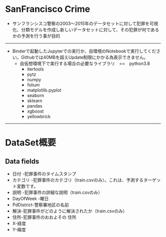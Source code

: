 # SanFrancisco Crime
- サンフランシスコ警察の2003～2015年のデータセットに対して犯罪を可視化、分類モデルを作成し新しいデータセットに対して、その犯罪が何であるかの予測を行う事が目的
----
- Binderで起動したJupyterでの実行か、自環境のNotebookで実行してください。Githubでは40MBを超えUpdate制限にかかる為表示できません。
  - 自仮想環境下で実行する場合の必要なライブラリ　==　python3.8
    - itertools
    - pytz
    - numpy
    - folium
    - matplotlib.pyplot
    - seaborn 
    - sklearn 
    - pandas 
    - xgboost 
    - yellowbrick

--- 
# DataSet概要
## Data fields

- 日付 -犯罪事件のタイムスタンプ
- カテゴリ -犯罪事件のカテゴリ（train.csvのみ）。これは、予測するターゲット変数です。
- 説明 -犯罪事件の詳細な説明（train.csvのみ）
- DayOfWeek -曜日
- PdDistrict-警察署地区の名前
- 解決-犯罪事件がどのように解決されたか（train.csvのみ）
- 住所-犯罪事件のおおよその 住所
- X-経度
- Y-緯度
